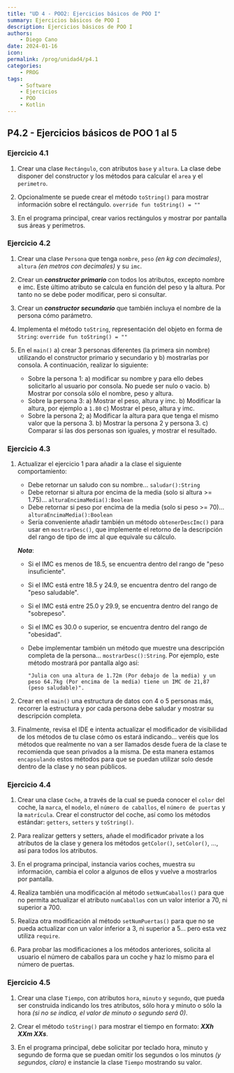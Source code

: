 ```yaml
---
title: "UD 4 - POO2: Ejercicios básicos de POO I"
summary: Ejercicios básicos de POO I
description: Ejercicios básicos de POO I
authors:
    - Diego Cano
date: 2024-01-16
icon: 
permalink: /prog/unidad4/p4.1
categories:
    - PROG
tags:
    - Software
    - Ejercicios
    - POO
    - Kotlin
---
```

## P4.2 - Ejercicios básicos de POO 1 al 5

### **Ejercicio 4.1**

   1. Crear una clase `Rectángulo`, con atributos `base` y `altura`. La clase debe disponer del constructor y los métodos para calcular el `area` y el `perimetro`.

   2. Opcionalmente se puede crear el método `toString()` para mostrar información sobre el rectángulo. `override fun toString() = ""`

   3. En el programa principal, crear varios rectángulos y mostrar por pantalla sus áreas y perímetros.

### **Ejercicio 4.2**

   1. Crear una clase `Persona` que tenga `nombre`, `peso` *(en kg con decimales)*, `altura` *(en metros con decimales)* y su `imc`.
   
   2. Crear un ***constructor primario*** con todos los atributos, excepto nombre e imc. Este último atributo se calcula en función del peso y la altura. Por tanto no se debe poder modificar, pero si consultar.  
   
   3. Crear un ***constructor secundario*** que también incluya el nombre de la persona cómo parámetro.

   4. Implementa el método `toString`, representación del objeto en forma de `String`:  `override fun toString() = ""`

   5. En el `main()` a) crear 3 personas diferentes (la primera sin nombre) utilizando el constructor primario y secundario y b) mostrarlas por consola. A continuación, realizar lo siguiente:   
   
      * Sobre la persona 1: a) modificar su nombre y para ello debes solicitarlo al usuario por consola. No puede ser nulo o vacio. b) Mostrar por consola sólo el nombre, peso y altura.
      * Sobre la persona 3: a) Mostrar el peso, altura y imc. b) Modificar la altura, por ejemplo a `1.80` c) Mostrar el peso, altura y imc.
      * Sobre la persona 2; a) Modificar la altura para que tenga el mismo valor que la persona 3. b) Mostrar la persona 2 y persona 3. c) Comparar si las dos personas son iguales, y mostrar el resultado. 

### **Ejercicio 4.3**

   1. Actualizar el ejercicio 1 para añadir a la clase el siguiente comportamiento:

      * Debe retornar un saludo con su nombre... `saludar():String`
      * Debe retornar si altura por encima de la media (solo si altura >= 1.75)... `alturaEncimaMedia():Boolean`
      * Debe retornar si peso por encima de la media (solo si peso >= 70)... `alturaEncimaMedia():Boolean`
      * Sería conveniente añadir también un método `obtenerDescImc()` para usar en `mostrarDesc()`, que implemente el retorno de la descripción del rango de tipo de imc al que equivale su cálculo.

      ***Nota***: 
         * Si el IMC es menos de 18.5, se encuentra dentro del rango de "peso insuficiente". 
         * Si el IMC está entre 18.5 y 24.9, se encuentra dentro del rango de "peso saludable". 
         * Si el IMC está entre 25.0 y 29.9, se encuentra dentro del rango de "sobrepeso". 
         * Si el IMC es 30.0 o superior, se encuentra dentro del rango de "obesidad".

      * Debe implementar también un método que muestre una descripción completa de la persona... `mostrarDesc():String`. Por ejemplo, este método mostrará por pantalla algo así:

         ```
         "Julia con una altura de 1.72m (Por debajo de la media) y un peso 64.7kg (Por encima de la media) tiene un IMC de 21,87 (peso saludable)". 
         ```
   2. Crear en el `main()` una estructura de datos con 4 o 5 personas más, recorrer la estructura y por cada persona debe saludar y mostrar su descripción completa.

   3. Finalmente, revisa el IDE e intenta actualizar el modificador de visibilidad de los métodos de tu clase cómo os estará indicando... 
   veréis que los métodos que realmente no van a ser llamados desde fuera de la clase te recomienda que sean privados a la misma. 
   De esta manera estamos `encapsulando` estos métodos para que se puedan utilizar solo desde dentro de la clase y no sean públicos.

### **Ejercicio 4.4**

   1. Crear una clase `Coche`, a través de la cual se pueda conocer el `color` del coche, la `marca`, el `modelo`, el `número de caballos`, el `número de puertas` y la `matrícula`. 
   Crear el constructor del coche, así como los métodos estándar: `getters`, `setters` y `toString()`.

   2. Para realizar getters y setters, añade el modificador private a los atributos de la clase y genera los métodos `getColor()`, `setColor()`, ..., así para todos los atributos.

   3. En el programa principal, instancia varios coches, muestra su información, cambia el color a algunos de ellos y vuelve a mostrarlos por pantalla.

   4. Realiza también una modificación al método `setNumCaballos()` para que no permita actualizar el atributo `numCaballos` con un valor interior a 70, ni superior a 700.

   5. Realiza otra modificación al método `setNumPuertas()` para que no se pueda actualizar con un valor inferior a 3, ni superior a 5... pero esta vez utiliza `require`.

   6. Para probar las modificaciones a los métodos anteriores, solicita al usuario el número de caballos para un coche y haz lo mismo para el número de puertas.

### **Ejercicio 4.5**

   1. Crear una clase `Tiempo`, con atributos `hora`, `minuto` y `segundo`, que pueda ser construida indicando los tres atributos, sólo hora y minuto o sólo la hora *(si no se indica, el valor de minuto o segundo será 0)*. 

   2. Crear el método `toString()` para mostrar el tiempo en formato: ***XXh XXm XXs***.

   3. En el programa principal, debe solicitar por teclado hora, minuto y segundo de forma que se puedan omitir los segundos o los minutos *(y segundos, claro)* e instancie la clase `Tiempo` mostrando su valor.
